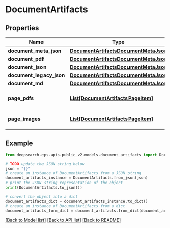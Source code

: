 # DocumentArtifacts


## Properties

Name | Type | Description | Notes
------------ | ------------- | ------------- | -------------
**document_meta_json** | [**DocumentArtifactsDocumentMetaJson**](DocumentArtifactsDocumentMetaJson.md) |  | [optional] 
**document_pdf** | [**DocumentArtifactsDocumentMetaJson**](DocumentArtifactsDocumentMetaJson.md) |  | [optional] 
**document_json** | [**DocumentArtifactsDocumentMetaJson**](DocumentArtifactsDocumentMetaJson.md) |  | [optional] 
**document_legacy_json** | [**DocumentArtifactsDocumentMetaJson**](DocumentArtifactsDocumentMetaJson.md) |  | [optional] 
**document_md** | [**DocumentArtifactsDocumentMetaJson**](DocumentArtifactsDocumentMetaJson.md) |  | [optional] 
**page_pdfs** | [**List[DocumentArtifactsPageItem]**](DocumentArtifactsPageItem.md) |  | [optional] [default to []]
**page_images** | [**List[DocumentArtifactsPageItem]**](DocumentArtifactsPageItem.md) |  | [optional] [default to []]

## Example

```python
from deepsearch.cps.apis.public_v2.models.document_artifacts import DocumentArtifacts

# TODO update the JSON string below
json = "{}"
# create an instance of DocumentArtifacts from a JSON string
document_artifacts_instance = DocumentArtifacts.from_json(json)
# print the JSON string representation of the object
print(DocumentArtifacts.to_json())

# convert the object into a dict
document_artifacts_dict = document_artifacts_instance.to_dict()
# create an instance of DocumentArtifacts from a dict
document_artifacts_form_dict = document_artifacts.from_dict(document_artifacts_dict)
```
[[Back to Model list]](../README.md#documentation-for-models) [[Back to API list]](../README.md#documentation-for-api-endpoints) [[Back to README]](../README.md)


